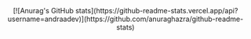 <div style="text-align:center;">[![Anurag's GitHub stats](https://github-readme-stats.vercel.app/api?username=andraadev)](https://github.com/anuraghazra/github-readme-stats)</center>

<!--
**andraadev/andraadev** is a ✨ _special_ ✨ repository because its `README.md` (this file) appears on your GitHub profile.

Here are some ideas to get you started:

- 🔭 I’m currently working on ...
- 🌱 I’m currently learning ...
- 👯 I’m looking to collaborate on ...
- 🤔 I’m looking for help with ...
- 💬 Ask me about ...
- 📫 How to reach me: ...
- 😄 Pronouns: ...
- ⚡ Fun fact: ...
-->
